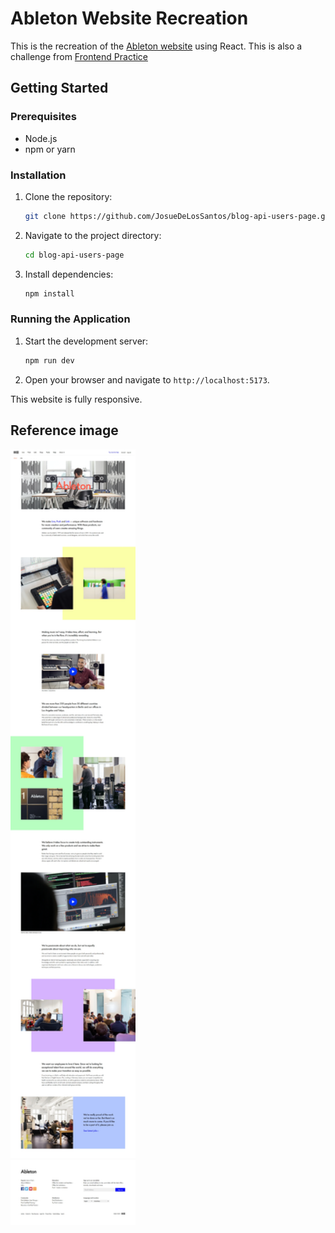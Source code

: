# Ableton Website Recreation

This is the recreation of the [Ableton website](https://www.ableton.com/en/) using React. This is also a challenge from [Frontend Practice](https://www.frontendpractice.com/)

## Getting Started

### Prerequisites

-   Node.js
-   npm or yarn

### Installation

1. Clone the repository:
    ```bash
    git clone https://github.com/JosueDeLosSantos/blog-api-users-page.git
    ```
2. Navigate to the project directory:
    ```bash
    cd blog-api-users-page
    ```
3. Install dependencies:
    ```bash
    npm install
    ```

### Running the Application

1. Start the development server:
    ```bash
    npm run dev
    ```
2. Open your browser and navigate to `http://localhost:5173`.

This website is fully responsive.

## Reference image

<img width="200" src="./public/C1-Ableton.webp">
